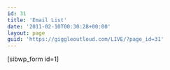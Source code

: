 ```yaml
---
id: 31
title: 'Email List'
date: '2011-02-10T00:30:28+00:00'
layout: page
guid: 'https://giggleoutloud.com/LIVE/?page_id=31'
---
```


\[sibwp\_form id=1\]
